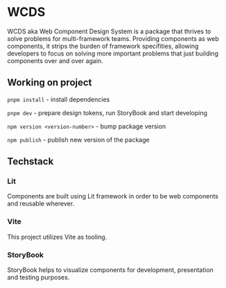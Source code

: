 <!-- @format -->

# WCDS

WCDS aka Web Component Design System is a package that thrives to solve problems for multi-framework teams. Providing components as web components, it strips the burden of framework specifities, allowing developers to focus on solving more important problems that just building components over and over again.

## Working on project

`pnpm install` - install dependencies

`pnpm dev` - prepare design tokens, run StoryBook and start developing

`npm version <version-number>` - bump package version

`npm publish` - publish new version of the package

## Techstack

### Lit

Components are built using Lit framework in order to be web components and reusable wherever.

### Vite

This project utilizes Vite as tooling.

### StoryBook

StoryBook helps to visualize components for development, presentation and testing purposes.
